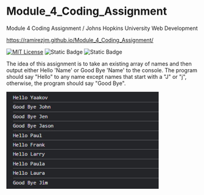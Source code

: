 # Module_4_Coding_Assignment
Module 4 Coding Assignment / Johns Hopkins University Web Development

https://ramirezjm.github.io/Module_4_Coding_Assignment/

[![MIT License](https://img.shields.io/badge/License-MIT-green.svg)](https://choosealicense.com/licenses/mit/)
![Static Badge](https://img.shields.io/badge/HTML5-%23f06529)
![Static Badge](https://img.shields.io/badge/Javascript-%23f0db4f)

The idea of this assignment is to take an existing array of names
and then output either Hello 'Name' or Good Bye 'Name' to the console.
The program should say "Hello" to any name except names that start with a "J"
or "j", otherwise, the program should say "Good Bye".

<img src="./screen.jpg" width=400>
